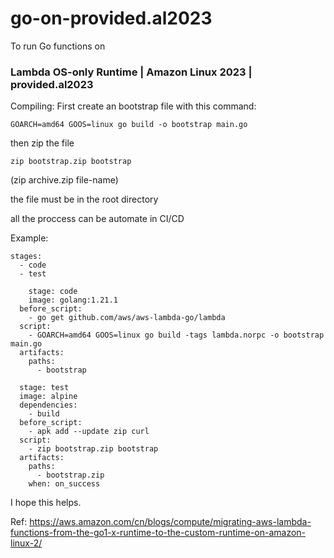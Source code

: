 # go-on-provided.al2023

To run Go functions on 
###  Lambda OS-only Runtime | Amazon Linux 2023 | provided.al2023

Compiling:
First create an bootstrap file with this command:

```
GOARCH=amd64 GOOS=linux go build -o bootstrap main.go
```

then zip the file

```
zip bootstrap.zip bootstrap
```
(zip archive.zip file-name)

the file must be in the root directory

all the proccess can be automate in CI/CD

Example:
```
stages:
  - code
  - test

    stage: code
    image: golang:1.21.1
  before_script:
    - go get github.com/aws/aws-lambda-go/lambda
  script:
    - GOARCH=amd64 GOOS=linux go build -tags lambda.norpc -o bootstrap main.go
  artifacts:
    paths:
      - bootstrap

  stage: test
  image: alpine
  dependencies:
    - build  
  before_script:
    - apk add --update zip curl
  script:
    - zip bootstrap.zip bootstrap
  artifacts:
    paths:
      - bootstrap.zip
    when: on_success 
```


I hope this helps.

Ref: https://aws.amazon.com/cn/blogs/compute/migrating-aws-lambda-functions-from-the-go1-x-runtime-to-the-custom-runtime-on-amazon-linux-2/